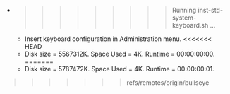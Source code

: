 * >>>>>>>>> Running inst-std-system-keyboard.sh ...
  * Insert keyboard configuration in Administration menu.
<<<<<<< HEAD
  * Disk size = 5567312K. Space Used = 4K. Runtime = 00:00:00:00.
=======
  * Disk size = 5787472K. Space Used = 4K. Runtime = 00:00:00:01.
>>>>>>> refs/remotes/origin/bullseye
